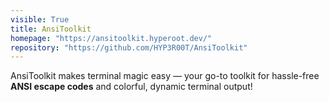 ```yaml
---
visible: True
title: AnsiToolkit
homepage: "https://ansitoolkit.hyperoot.dev/"
repository: "https://github.com/HYP3R00T/AnsiToolkit"
---
```


AnsiToolkit makes terminal magic easy — your go-to toolkit for hassle-free **ANSI escape codes** and colorful, dynamic terminal output!
